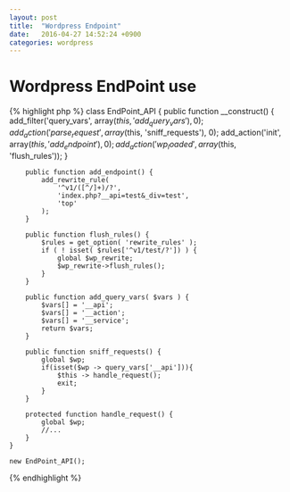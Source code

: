 ```yaml
---
layout: post
title:  "Wordpress Endpoint"
date:   2016-04-27 14:52:24 +0900
categories: wordpress
---
```


# Wordpress EndPoint use

{% highlight php %}
	class EndPoint_API {
		public function __construct() {
			add_filter('query_vars', array($this, 'add_query_vars'), 0);
			add_action('parse_request', array($this, 'sniff_requests'), 0);
			add_action('init', array($this, 'add_endpoint'), 0);
			add_action('wp_loaded', array($this, 'flush_rules'));
		}
		
		public function add_endpoint() {
			add_rewrite_rule(
				'^v1/([^/]+)/?',
				'index.php?__api=test&_div=test',
				'top'
			);
		}
		
		public function flush_rules() {
			$rules = get_option( 'rewrite_rules' );
			if ( ! isset( $rules['^v1/test/?']) ) {
				global $wp_rewrite;
				$wp_rewrite->flush_rules();
			}
		}
		
		public function add_query_vars( $vars ) {
			$vars[] = '__api';
			$vars[] = '__action';
			$vars[] = '__service';
			return $vars;
		}
		
		public function sniff_requests() {
			global $wp;
			if(isset($wp -> query_vars['__api'])){
				$this -> handle_request();
				exit;
			}
		}
		
		protected function handle_request() {
			global $wp;
			//...
		}
	}
	
	new EndPoint_API();
{% endhighlight %}